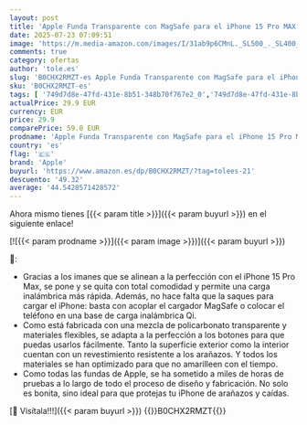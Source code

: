 ```yaml
---
layout: post
title: 'Apple Funda Transparente con MagSafe para el iPhone 15 Pro MAX '
date: 2025-07-23 07:09:51
image: 'https://m.media-amazon.com/images/I/31ab9p6CMnL._SL500_._SL400_.jpg'
comments: true
category: ofertas
author: 'tole.es'
slug: 'B0CHX2RMZT-es Apple Funda Transparente con MagSafe para el iPhone 15 Pro...'
sku: 'B0CHX2RMZT-es'
tags: [ '749d7d8e-47fd-431e-8b51-348b70f767e2_0','749d7d8e-47fd-431e-8b51-348b70f767e2_601','Accesorios para móviles','Apple','Arborist Merchandising Root','Comunicación móvil y accesorios','Electrónica','Mantenimiento, cuidado y reparaciones de teléfonos móviles','Protectores de pantalla para móviles','Self Service','Special Features Stores','apple','iphone','magsafe','🇪🇸', ]
actualPrice: 29.9 EUR
currency: EUR
price: 29.9
comparePrice: 59.0 EUR
prodname: 'Apple Funda Transparente con MagSafe para el iPhone 15 Pro MAX '
country: 'es'
flag: '🇪🇸'
brand: 'Apple'
buyurl: 'https://www.amazon.es/dp/B0CHX2RMZT/?tag=tolees-21'
descuento: '49.32'
average: '44.5428571428572'
---
```


Ahora mismo tienes [{{< param title >}}]({{< param buyurl >}}) en el siguiente enlace!

[![{{< param prodname >}}]({{< param image >}})]({{< param buyurl >}})

🔎:

- Gracias a los imanes que se alinean a la perfección con el iPhone 15 Pro Max, se pone y se quita con total comodidad y permite una carga inalámbrica más rápida. Además, no hace falta que la saques para cargar el iPhone: basta con acoplar el cargador MagSafe o colocar el teléfono en una base de carga inalámbrica Qi.
- Como está fabricada con una mezcla de policarbonato transparente y materiales flexibles, se adapta a la perfección a los botones para que puedas usarlos fácilmente. Tanto la superficie exterior como la interior cuentan con un revestimiento resistente a los arañazos. Y todos los materiales se han optimizado para que no amarilleen con el tiempo.
- Como todas las fundas de Apple, se ha sometido a miles de horas de pruebas a lo largo de todo el proceso de diseño y fabricación. No solo es bonita, sino ideal para que protejas tu iPhone de arañazos y caídas.

[🛒 Visítala!!!]({{< param buyurl >}})
{{<world>}}B0CHX2RMZT{{</world>}}
